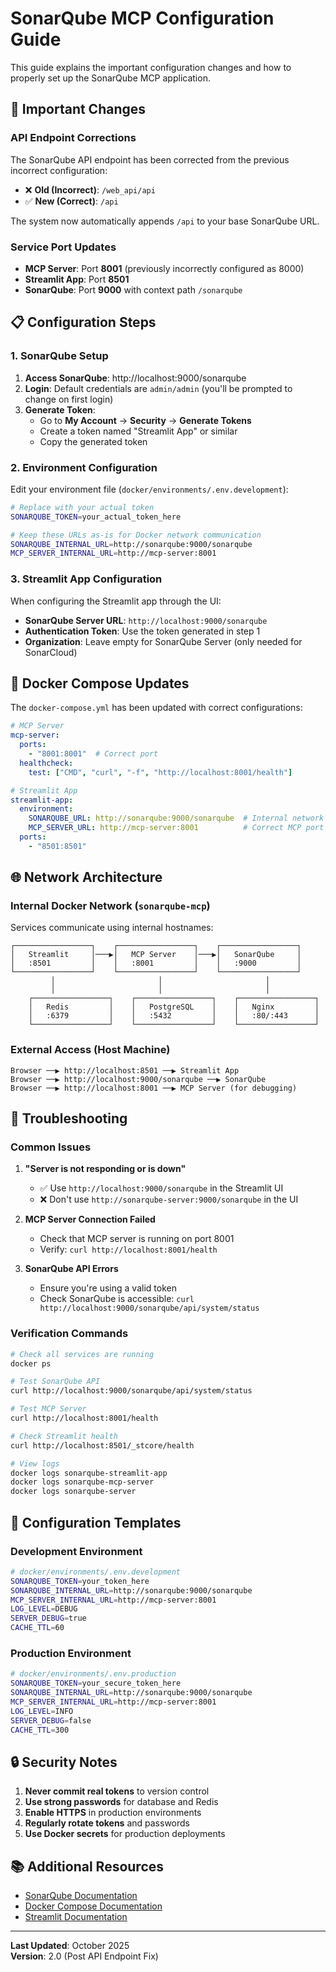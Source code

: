 # SonarQube MCP Configuration Guide

This guide explains the important configuration changes and how to properly set up the SonarQube MCP application.

## 🚨 Important Changes

### API Endpoint Corrections

The SonarQube API endpoint has been corrected from the previous incorrect configuration:

- ❌ **Old (Incorrect)**: `/web_api/api`
- ✅ **New (Correct)**: `/api`

The system now automatically appends `/api` to your base SonarQube URL.

### Service Port Updates

- **MCP Server**: Port **8001** (previously incorrectly configured as 8000)
- **Streamlit App**: Port **8501** 
- **SonarQube**: Port **9000** with context path `/sonarqube`

## 📋 Configuration Steps

### 1. SonarQube Setup

1. **Access SonarQube**: http://localhost:9000/sonarqube
2. **Login**: Default credentials are `admin/admin` (you'll be prompted to change on first login)
3. **Generate Token**:
   - Go to **My Account** → **Security** → **Generate Tokens**
   - Create a token named "Streamlit App" or similar
   - Copy the generated token

### 2. Environment Configuration

Edit your environment file (`docker/environments/.env.development`):

```bash
# Replace with your actual token
SONARQUBE_TOKEN=your_actual_token_here

# Keep these URLs as-is for Docker network communication
SONARQUBE_INTERNAL_URL=http://sonarqube:9000/sonarqube
MCP_SERVER_INTERNAL_URL=http://mcp-server:8001
```

### 3. Streamlit App Configuration

When configuring the Streamlit app through the UI:

- **SonarQube Server URL**: `http://localhost:9000/sonarqube`
- **Authentication Token**: Use the token generated in step 1
- **Organization**: Leave empty for SonarQube Server (only needed for SonarCloud)

## 🔧 Docker Compose Updates

The `docker-compose.yml` has been updated with correct configurations:

```yaml
# MCP Server
mcp-server:
  ports:
    - "8001:8001"  # Correct port
  healthcheck:
    test: ["CMD", "curl", "-f", "http://localhost:8001/health"]

# Streamlit App  
streamlit-app:
  environment:
    SONARQUBE_URL: http://sonarqube:9000/sonarqube  # Internal network URL
    MCP_SERVER_URL: http://mcp-server:8001          # Correct MCP port
  ports:
    - "8501:8501"
```

## 🌐 Network Architecture

### Internal Docker Network (`sonarqube-mcp`)

Services communicate using internal hostnames:

```
┌─────────────────┐    ┌─────────────────┐    ┌─────────────────┐
│   Streamlit     │───▶│   MCP Server    │───▶│   SonarQube     │
│   :8501         │    │   :8001         │    │   :9000         │
└─────────────────┘    └─────────────────┘    └─────────────────┘
         │                       │                       │
         │                       │                       │
    ┌─────────────────┐    ┌─────────────────┐    ┌─────────────────┐
    │   Redis         │    │   PostgreSQL    │    │   Nginx         │
    │   :6379         │    │   :5432         │    │   :80/:443      │
    └─────────────────┘    └─────────────────┘    └─────────────────┘
```

### External Access (Host Machine)

```
Browser ──▶ http://localhost:8501 ──▶ Streamlit App
Browser ──▶ http://localhost:9000/sonarqube ──▶ SonarQube
Browser ──▶ http://localhost:8001 ──▶ MCP Server (for debugging)
```

## 🐛 Troubleshooting

### Common Issues

1. **"Server is not responding or is down"**
   - ✅ Use `http://localhost:9000/sonarqube` in the Streamlit UI
   - ❌ Don't use `http://sonarqube-server:9000/sonarqube` in the UI

2. **MCP Server Connection Failed**
   - Check that MCP server is running on port 8001
   - Verify: `curl http://localhost:8001/health`

3. **SonarQube API Errors**
   - Ensure you're using a valid token
   - Check SonarQube is accessible: `curl http://localhost:9000/sonarqube/api/system/status`

### Verification Commands

```bash
# Check all services are running
docker ps

# Test SonarQube API
curl http://localhost:9000/sonarqube/api/system/status

# Test MCP Server
curl http://localhost:8001/health

# Check Streamlit health
curl http://localhost:8501/_stcore/health

# View logs
docker logs sonarqube-streamlit-app
docker logs sonarqube-mcp-server
docker logs sonarqube-server
```

## 📝 Configuration Templates

### Development Environment

```bash
# docker/environments/.env.development
SONARQUBE_TOKEN=your_token_here
SONARQUBE_INTERNAL_URL=http://sonarqube:9000/sonarqube
MCP_SERVER_INTERNAL_URL=http://mcp-server:8001
LOG_LEVEL=DEBUG
SERVER_DEBUG=true
CACHE_TTL=60
```

### Production Environment

```bash
# docker/environments/.env.production
SONARQUBE_TOKEN=your_secure_token_here
SONARQUBE_INTERNAL_URL=http://sonarqube:9000/sonarqube
MCP_SERVER_INTERNAL_URL=http://mcp-server:8001
LOG_LEVEL=INFO
SERVER_DEBUG=false
CACHE_TTL=300
```

## 🔒 Security Notes

1. **Never commit real tokens** to version control
2. **Use strong passwords** for database and Redis
3. **Enable HTTPS** in production environments
4. **Regularly rotate tokens** and passwords
5. **Use Docker secrets** for production deployments

## 📚 Additional Resources

- [SonarQube Documentation](https://docs.sonarqube.org/)
- [Docker Compose Documentation](https://docs.docker.com/compose/)
- [Streamlit Documentation](https://docs.streamlit.io/)

---

**Last Updated**: October 2025  
**Version**: 2.0 (Post API Endpoint Fix)